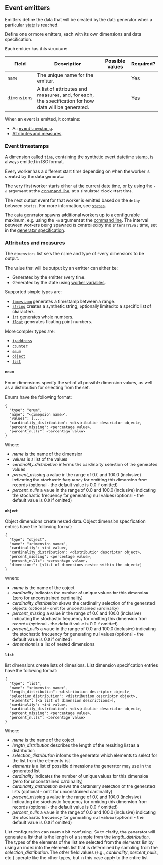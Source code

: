 ## Event emitters

Emitters define the data that will be created by the data generator when a particular [state](./genspec-states.md) is reached.

Define one or more emitters, each with its own dimensions and data specification.

Each emitter has this structure:

| Field | Description | Possible values | Required? |
|---|---|---|---|
| `name` | The unique name for the emitter. | | Yes |
| `dimensions` | A list of attributes and measures, and, for each, the specification for how data will be generated. | | Yes |

When an event is emitted, it contains:

* An [event timestamp](#event-timestamps).
* [Attributes and measures](#attributes-and-measures).

### Event timestamps

A dimension called `time`, containing the synthetic event datetime stamp, is always emitted in ISO format.

Every worker has a different start time depending on when the worker is created by the data generator.

The very first worker starts either at the current date time, or by using the `-s` argument at the [command line](./command-line.md), at a simulated clock start time.

The next output event for that worker is emitted based on the `delay` between `states`. For more information, see [`states`](./genspec-states.md).

The data generator spawns additional workers up to a configurable maximum, e.g. using the `-m` argument at the [command line](./command-line.md). The interval between workers being spawned is controlled by the `interarrival` time, set in the [generator specification](./genspec.md).

### Attributes and measures

The `dimensions` list sets the name and type of every dimensions to be output.

The value that will be output by an emitter can either be:

* Generated by the emitter every time.
* Generated by the state using [worker variables](./type-variable.md).

Supported simple types are:

* [`timestamp`](./type-timestamp.md) generates a timestamp between a range.
* [`string`](./type-string.md) creates a synthetic string, optionally limited to a specific list of characters.
* [`int`](./type-int.md) generates whole numbers.
* [`float`](./type-float.md) generates floating point numbers.

More complex types are:

* [`ipaddress`](./type-ipaddress.md)
* [`counter`](./type-counter.md)
* [`enum`](#enum)
* [`object`](#object)
* [`list`](#list)

#### `enum`

Enum dimensions specify the set of all possible dimension values, as well as a distribution for selecting from the set.

Enums have the following format:

```
{
  "type": "enum",
  "name": "<dimension name>",
  "values": [...],
  "cardinality_distribution": <distribution descriptor object>,
  "percent_missing": <percentage value>,
  "percent_nulls": <percentage value>
}
```

Where:

- <i>name</i> is the name of the dimension
- <i>values</i> is a list of the values
- <i>cardinality_distribution</i> informs the cardinality selection of the generated values
- <i>percent_missing</i> a value in the range of 0.0 and 100.0 (inclusive) indicating the stochastic frequency for omitting this dimension from records (optional - the default value is 0.0 if omitted)
- <i>percent_nulls</i> a value in the range of 0.0 and 100.0 (inclusive) indicating the stochastic frequency for generating null values (optional - the default value is 0.0 if omitted)

#### `object`

Object dimensions create nested data. Object dimension specification entries have the following format:

```
{
  "type": "object",
  "name": "<dimension name>",
  "cardinality": <int value>,
  "cardinality_distribution": <distribution descriptor object>,
  "percent_missing": <percentage value>,
  "percent_nulls": <percentage value>,
  "dimensions": [<list of dimensions nested within the object>]
}
```

Where:
- <i>name</i> is the name of the object
- <i>cardinality</i> indicates the number of unique values for this dimension (zero for unconstrained cardinality)
- <i>cardinality_distribution</i> skews the cardinality selection of the generated objects (optional - omit for unconstrained cardinality)
- <i>percent_missing</i> a value in the range of 0.0 and 100.0 (inclusive) indicating the stochastic frequency for omitting this dimension from records (optional - the default value is 0.0 if omitted)
- <i>percent_nulls</i> a value in the range of 0.0 and 100.0 (inclusive) indicating the stochastic frequency for generating null values (optional - the default value is 0.0 if omitted)
- <i>dimensions</i> is a list of nested dimensions

#### `list`

list dimensions create lists of dimesions. List dimension specification entries have the following format:

```
{
  "type": "list",
  "name": "<dimension name>",
  "length_distribution": <distribution descriptor object>,
  "selection_distribution": <distribution descriptor object>,
  "elements": [<a list of dimension descriptions>],
  "cardinality": <int value>,
  "cardinality_distribution": <distribution descriptor object>,
  "percent_missing": <percentage value>,
  "percent_nulls": <percentage value>
}
```

Where:
- <i>name</i> is the name of the object
- <i>length_distribution</i> describes the length of the resulting list as a distribution
- <i>selection_distribution</i> informs the generator which elements to select for the list from the elements list
- <i>elements</i> is a list of possible dimensions the generator may use in the generated list
- <i>cardinality</i> indicates the number of unique values for this dimension (zero for unconstrained cardinality)
- <i>cardinality_distribution</i> skews the cardinality selection of the generated lists (optional - omit for unconstrained cardinality)
- <i>percent_missing</i> a value in the range of 0.0 and 100.0 (inclusive) indicating the stochastic frequency for omitting this dimension from records (optional - the default value is 0.0 if omitted)
- <i>percent_nulls</i> a value in the range of 0.0 and 100.0 (inclusive) indicating the stochastic frequency for generating null values (optional - the default value is 0.0 if omitted)

List configuration can seem a bit confusing.
So to clarify, the generator will generate a list that is the length of a sample from the <i>length_distribution</i>.
The types of the elements of the list are selected from the <i>elements</i> list by using an index into the elements list that is determined by sampling from the <i>selection_distribution</i>.
The other field values (e.g., <i>cardinality</i>, <i>percent_nulls</i>, etc.) operate like the other types, but in this case apply to the entire list.